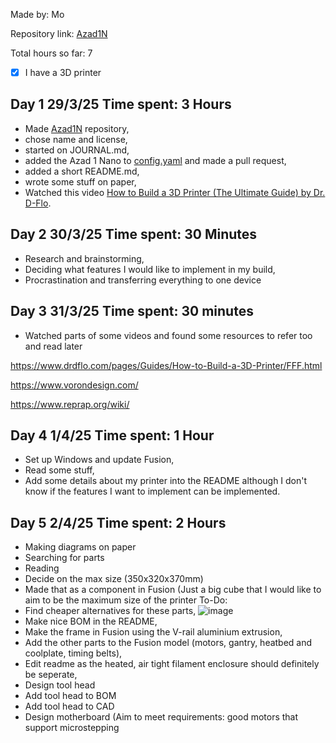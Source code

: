 Made by: Mo

Repository link: [Azad1N](https://github.com/mo8codes/Azad1N)

Total hours so far: 7

- [x] I have a 3D printer

## Day 1 29/3/25 Time spent: 3 Hours
- Made [Azad1N](https://github.com/mo8codes/Azad1N) repository,
- chose name and license,
- started on JOURNAL.md,
- added the Azad 1 Nano to [config.yaml](https://github.com/hackclub/infill/blob/main/doc_update_script/config.yaml) and made a pull request,
- added a short README.md,
- wrote some stuff on paper,
- Watched this video [How to Build a 3D Printer (The Ultimate Guide) by Dr. D-Flo](https://www.youtube.com/watch?v=qub5chyIQ0s).


## Day 2 30/3/25 Time spent: 30 Minutes
- Research and brainstorming,
- Deciding what features I would like to implement in my build,
- Procrastination and transferring everything to one device

## Day 3 31/3/25 Time spent: 30 minutes
- Watched parts of some videos and found some resources to refer too and read later

https://www.drdflo.com/pages/Guides/How-to-Build-a-3D-Printer/FFF.html

https://www.vorondesign.com/

https://www.reprap.org/wiki/

## Day 4 1/4/25 Time spent: 1 Hour
- Set up Windows and update Fusion,
- Read some stuff,
- Add some details about my printer into the README although I don't know if the features I want to implement can be implemented.

## Day 5 2/4/25 Time spent: 2 Hours
- Making diagrams on paper
- Searching for parts
- Reading
- Decide on the max size (350x320x370mm)
- Made that as a component in Fusion (Just a big cube that I would like to aim to be the maximum size of the printer
To-Do:
- Find cheaper alternatives for these parts,
![image](https://github.com/user-attachments/assets/0d642ae8-7523-4a7d-992e-79b5e29e4080)
- Make nice BOM in the README,
- Make the frame in Fusion using the V-rail aluminium extrusion,
- Add the other parts to the Fusion model (motors, gantry, heatbed and coolplate, timing belts),
- Edit readme as the heated, air tight filament enclosure should definitely be seperate,
- Design tool head
- Add tool head to BOM
- Add tool head to CAD
- Design motherboard (Aim to meet requirements: good motors that support microstepping 

